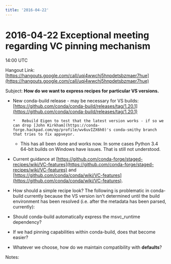 ```yaml
---
title: '2016-04-22'
---
```

# 2016-04-22 Exceptional meeting regarding VC pinning mechanism

14:00 UTC

Hangout Link: [](https://hangouts.google.com/call/uqi4wwchj5hnpdetsbzmaer7hue)[https://hangouts.google.com/call/uqi4wwchj5hnpdetsbzmaer7hue](https://hangouts.google.com/call/uqi4wwchj5hnpdetsbzmaer7hue)

Subject: **How do we want to express recipes for particular VS versions.**

*   New conda-build release - may be necessary for VS builds: [](https://github.com/conda/conda-build/releases/tag/1.20.1)[https://github.com/conda/conda-build/releases/tag/1.20.1](https://github.com/conda/conda-build/releases/tag/1.20.1)

        *   Rebuild Eigen to test that the latest version works - if so we can drop [John Kirkham](https://conda-forge.hackpad.com/ep/profile/wv6uvIZX6h0)'s conda-smithy branch that tries to fix appveyor.
    *   This has all been done and works now. In some cases Python 3.4 64-bit  builds on Windows have issues. That is still not understood.

*   Current guidance at [](https://github.com/conda-forge/staged-recipes/wiki/VC-features)[https://github.com/conda-forge/staged-recipes/wiki/VC-features](https://github.com/conda-forge/staged-recipes/wiki/VC-features) and [](https://github.com/conda/conda/wiki/VC-features)[https://github.com/conda/conda/wiki/VC-features](https://github.com/conda/conda/wiki/VC-features). 
*   How   should a simple recipe look? The following is problematic in   conda-build currently because the VS version isn't determined until the   build environment has been resolved (i.e. after the metadata has been   parsed, currently):

*   Should conda-build automatically express the msvc_runtime dependency?
*   If we had pinning capabilities within conda-build, does that become easier?
*   Whatever we choose, how do we maintain compatibility with **defaults**?

Notes:
